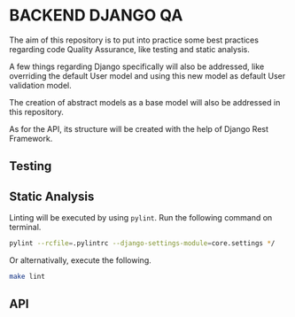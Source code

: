 # BACKEND DJANGO QA
The aim of this repository is to put into practice some best practices regarding code Quality Assurance, like testing and static analysis.

A few things regarding Django specifically will also be addressed, like overriding the default User model and using this new model as default User validation model.

The creation of abstract models as a base model will also be addressed in this repository.

As for the API, its structure will be created with the help of Django Rest Framework.

## Testing

## Static Analysis

Linting will be executed by using ```pylint```. Run the following command on terminal.
```bash
pylint --rcfile=.pylintrc --django-settings-module=core.settings */ 
```

Or alternativally, execute the following.
```bash
make lint
```

## API